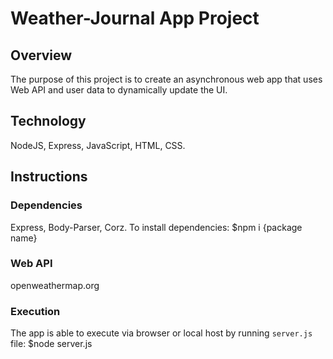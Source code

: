 # Weather-Journal App Project

## Overview
The purpose of this project is to create an asynchronous web app that uses Web API and user data to dynamically update the UI. 

## Technology
NodeJS, Express, JavaScript, HTML, CSS.

## Instructions
### Dependencies
Express, Body-Parser, Corz.
To install dependencies: $npm i {package name}

### Web API
openweathermap.org

### Execution
The app is able to execute via browser or local host by running `server.js` file:
$node server.js
